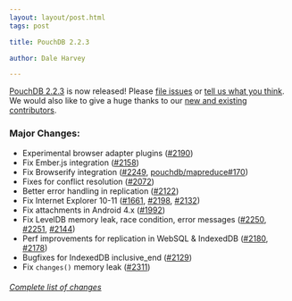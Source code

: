 ```yaml
---
layout: layout/post.html
tags: post

title: PouchDB 2.2.3

author: Dale Harvey

---
```


[PouchDB 2.2.3](https://github.com/daleharvey/pouchdb/releases/tag/2.2.3) is now released! Please [file issues](https://github.com/daleharvey/pouchdb/issues) or [tell us what you think](https://github.com/daleharvey/pouchdb/blob/master/CONTRIBUTING.md#get-in-touch). We would also like to give a huge thanks to our [new and existing contributors](https://github.com/daleharvey/pouchdb/graphs/contributors?from=2014-05-01&to=2014-06-01).

### Major Changes:

 * Experimental browser adapter plugins ([#2190](http://github.com/daleharvey/pouchdb/issues/2190))
 * Fix Ember.js integration ([#2158](http://github.com/daleharvey/pouchdb/issues/2158))
 * Fix Browserify integration ([#2249](http://github.com/daleharvey/pouchdb/issues/2249), [pouchdb/mapreduce#170](https://github.com/pouchdb/mapreduce/issues/170))
 * Fixes for conflict resolution ([#2072](http://github.com/daleharvey/pouchdb/issues/2072))
 * Better error handling in replication ([#2122](http://github.com/daleharvey/pouchdb/issues/2122))
 * Fix Internet Explorer 10-11 ([#1661](http://github.com/daleharvey/pouchdb/issues/1661), [#2198](http://github.com/daleharvey/pouchdb/issues/2198), [#2132](http://github.com/daleharvey/pouchdb/issues/2132))
 * Fix attachments in Android 4.x ([#1992](http://github.com/daleharvey/pouchdb/issues/1992))
 * Fix LevelDB memory leak, race condition, error messages ([#2250](http://github.com/daleharvey/pouchdb/issues/2250), [#2251](http://github.com/daleharvey/pouchdb/issues/2251), [#2144](http://github.com/daleharvey/pouchdb/issues/2144))
 * Perf improvements for replication in WebSQL & IndexedDB ([#2180](http://github.com/daleharvey/pouchdb/issues/2180), [#2178](http://github.com/daleharvey/pouchdb/issues/2178))
 * Bugfixes for IndexedDB inclusive_end ([#2129](http://github.com/daleharvey/pouchdb/issues/2129))
 * Fix `changes()` memory leak ([#2311](http://github.com/daleharvey/pouchdb/issues/2311))

###### [Complete list of changes](https://github.com/daleharvey/pouchdb/compare/2.2.0...2.2.3)
